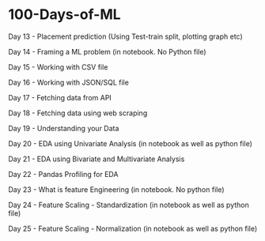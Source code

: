 # 100-Days-of-ML

Day 13 - Placement prediction (Using Test-train split, plotting graph etc) 

Day 14 - Framing a ML problem (in notebook. No Python file)

Day 15 - Working with CSV file

Day 16 - Working with JSON/SQL file

Day 17 - Fetching data from API

Day 18 - Fetching data using web scraping

Day 19 - Understanding your Data

Day 20 - EDA using Univariate Analysis (in notebook as well as python file)

Day 21 - EDA using Bivariate and Multivariate Analysis

Day 22 - Pandas Profiling for EDA 

Day 23 - What is feature Engineering (in notebook. No python file)

Day 24 - Feature Scaling - Standardization (in notebook as well as python file)

Day 25 - Feature Scaling - Normalization (in notebook as well as python file)

